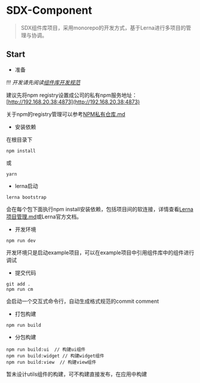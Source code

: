 # SDX-Component

> SDX组件库项目，采用monorepo的开发方式，基于Lerna进行多项目的管理与协调。

## Start

- 准备

*!!! 开发请先阅读[组件库开发规范](./组件库开发规范.md)*

建议先将npm registry设置成公司的私有npm服务地址：[http://192.168.20.38:4873](http://192.168.20.38:4873)

关于npm的registry管理可以参考[NPM私有仓库.md](./NPM私有仓库.md)

- 安装依赖

在根目录下

```
npm install 
```
或
```
yarn
```

- lerna启动

```
lerna bootstrap
```
会在每个包下面执行npm install安装依赖，包括项目间的软连接，详情查看[Lerna项目管理.md](./Lerna项目管理.md)或Lerna官方文档。

- 开发环境

```
npm run dev
```

开发环境只是启动example项目，可以在example项目中引用组件库中的组件进行调试

- 提交代码

```
git add .
npm run cm
```

会启动一个交互式命令行，自动生成格式规范的commit comment

- 打包构建

```
npm run build
```

- 分包构建

```
npm run build:ui  // 构建ui组件
npm run build:widget // 构建widget组件
npm run build:view  // 构建view组件
```

暂未设计utils组件的构建，可不构建直接发布，在应用中构建

